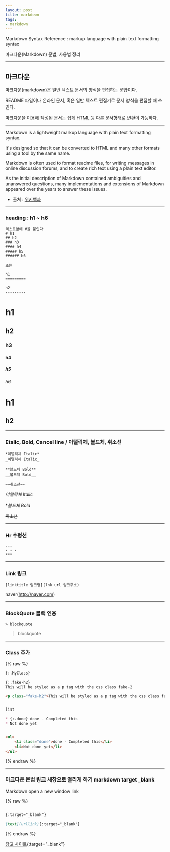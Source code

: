 ```yaml
---
layout: post
title: markdown
tags:
- markdown
---
```



Markdown Syntax Reference : markup language with plain text formatting syntax

마크다운(Markdown) 문법, 사용법 정리

---

## 마크다운

마크다운(markdown)은 일반 텍스트 문서의 양식을 편집하는 문법이다.

README 파일이나 온라인 문서, 혹은 일반 텍스트 편집기로 문서 양식을 편집할 때 쓰인다.

마크다운을 이용해 작성된 문서는 쉽게 HTML 등 다른 문서형태로 변환이 가능하다.

---

Markdown is a lightweight markup language with plain text formatting syntax. 

It's designed so that it can be converted to HTML and many other formats using a tool by the same name.

Markdown is often used to format readme files, for writing messages in online discussion forums, and to create rich text using a plain text editor. 

As the initial description of Markdown contained ambiguities and unanswered questions, many implementations and extensions of Markdown appeared over the years to answer these issues.


- 출처 : [위키백과](https://ko.wikipedia.org/wiki/%EB%A7%88%ED%81%AC%EB%8B%A4%EC%9A%B4)

---

### heading : h1 ~ h6

```
텍스트앞에 #을 붙인다
# h1
## h2
### h3
#### h4
##### h5
###### h6

또는

h1
=========

h2
---------
```

# h1
## h2
### h3
#### h4
##### h5
###### h6


h1
=========

h2
---------

---

### Etalic, Bold, Cancel line / 이탤릭체, 볼드체, 취소선

```
*이탤릭체 Italic* 
_이탤릭체 Italic_ 

**볼드체 Bold** 
__볼드체 Bold__ 

~~취소선~~ 
```

*이탤릭체 Italic* 

**볼드체 Bold* 

~~취소선~~ 


---

### Hr 수평선

```
---
- - -
***
```

---

### Link 링크

```
[linktitle 링크명](lnk url 링크주소)
```
naver(http://naver.com)

---


### BlockQuote 블럭 인용
```
> blockquote
```

> blockquote


---

### Class 추가

{% raw %}

```markdown
{:.MyClass}

{:.fake-h2}
This will be styled as a p tag with the css class fake-2

<p class="fake-h2">This will be styled as a p tag with the css class fake-2</p>


list

* {:.done} done - Completed this
* Not done yet


<ul>
    <li class="done">done - Completed this</li>
    <li>Not done yet</li>
</ul>

```
{% endraw %}


---

### 마크다운 문법 링크 새창으로 열리게 하기 markdown target _blank

Markdown open a new window link


{% raw %}
```markdown

{:target="_blank"}

[text](urllink){:target="_blank"}
```
{% endraw %}

[참고 사이트](http://digitaldrummerj.me/styling-jekyll-markdown/){:target="_blank"}
